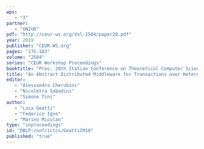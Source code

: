 ```yaml
---
wps: 
   - "3"
partner: 
   - "UNIUD"
pdf: "http://ceur-ws.org/Vol-2504/paper20.pdf"
year: 2019
publisher: "CEUR-WS.org"
pages: "171-183"
volume: "2504"
series: "CEUR Workshop Proceedings"
booktitle: "Proc. 20th Italian Conference on Theoretical Computer Science, ICTCS 2019"
title: "An Abstract Distributed Middleware for Transactions over Heterogeneous Stores"
editor: 
   - "Alessandra Cherubini"
   - "Nicoletta Sabadini"
   - "Simone Tini"
author: 
   - "Luca Geatti"
   - "Federico Igne"
   - "Marino Miculan"
type: "inproceedings"
id: "DBLP:conf/ictcs/GeattiIM19"
published: "true"
---
```

